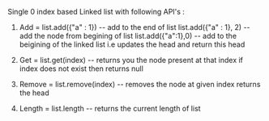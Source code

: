 Single 0 index based Linked list with following API's :

1.  Add = list.add({"a" : 1})  -- add to the end of list 
          list.add({"a" : 1}, 2) -- add the node from begining of list
          list.add({"a":1},0)  -- add to the beigining of the linked list i.e updates the head and return this head
       
2.  Get = list.get(index)  -- returns you the node present at that index if index does not exist then returns 
          null
        
3.  Remove = list.remove(index) -- removes the node at given index returns the head

4.  Length = list.length -- returns the current length of list
